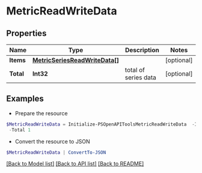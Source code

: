# MetricReadWriteData
## Properties

Name | Type | Description | Notes
------------ | ------------- | ------------- | -------------
**Items** | [**MetricSeriesReadWriteData[]**](MetricSeriesReadWriteData.md) |  | [optional] 
**Total** | **Int32** | total of series data | [optional] 

## Examples

- Prepare the resource
```powershell
$MetricReadWriteData = Initialize-PSOpenAPIToolsMetricReadWriteData  -Items null `
 -Total 1
```

- Convert the resource to JSON
```powershell
$MetricReadWriteData | ConvertTo-JSON
```

[[Back to Model list]](../README.md#documentation-for-models) [[Back to API list]](../README.md#documentation-for-api-endpoints) [[Back to README]](../README.md)

